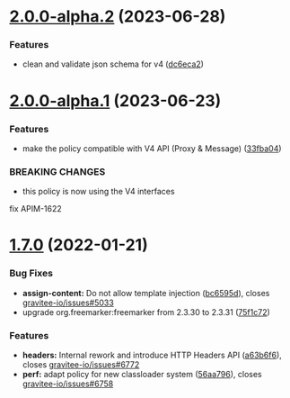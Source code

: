 # [2.0.0-alpha.2](https://github.com/gravitee-io/gravitee-policy-assign-content/compare/2.0.0-alpha.1...2.0.0-alpha.2) (2023-06-28)


### Features

* clean and validate json schema for v4 ([dc6eca2](https://github.com/gravitee-io/gravitee-policy-assign-content/commit/dc6eca2fd86be00e9dc64bc1c4240a107006bfc5))

# [2.0.0-alpha.1](https://github.com/gravitee-io/gravitee-policy-assign-content/compare/1.7.0...2.0.0-alpha.1) (2023-06-23)


### Features

* make the policy compatible with V4 API (Proxy & Message) ([33fba04](https://github.com/gravitee-io/gravitee-policy-assign-content/commit/33fba042326d280a1e90865b0c2f46aa8353b0a1))


### BREAKING CHANGES

* this policy is now using the V4 interfaces

fix APIM-1622

# [1.7.0](https://github.com/gravitee-io/gravitee-policy-assign-content/compare/1.6.0...1.7.0) (2022-01-21)


### Bug Fixes

* **assign-content:** Do not allow template injection ([bc6595d](https://github.com/gravitee-io/gravitee-policy-assign-content/commit/bc6595d8d1249b1e68d26052167ed5adeaace309)), closes [gravitee-io/issues#5033](https://github.com/gravitee-io/issues/issues/5033)
* upgrade org.freemarker:freemarker from 2.3.30 to 2.3.31 ([75f1c72](https://github.com/gravitee-io/gravitee-policy-assign-content/commit/75f1c72a2c62848898d2938fe37d3efbca6e660d))


### Features

* **headers:** Internal rework and introduce HTTP Headers API ([a63b6f6](https://github.com/gravitee-io/gravitee-policy-assign-content/commit/a63b6f6e2d5466467c16389d9b190365fb5f7df0)), closes [gravitee-io/issues#6772](https://github.com/gravitee-io/issues/issues/6772)
* **perf:** adapt policy for new classloader system ([56aa796](https://github.com/gravitee-io/gravitee-policy-assign-content/commit/56aa796d1a47cf2601db5ecf4b709576a9ca5bab)), closes [gravitee-io/issues#6758](https://github.com/gravitee-io/issues/issues/6758)
